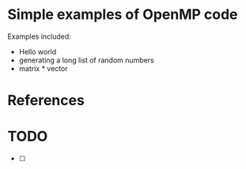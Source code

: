 Simple examples of OpenMP code
===============================

Examples included:

- Hello world
- generating a long list of random numbers
- matrix * vector

# References


# TODO

- [ ] 